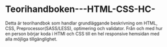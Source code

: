 # Teorihandboken---HTML-CSS-HC-

Detta är teorihandbok som handlar grundläggande beskrivning om HTML, CSS, Preprocessor(SASS/LESS), optimering och validator.
Från och med hur en person börjar koda i HTMl och CSS till en hel responsive hemsidan med alla möjliga tillgänglighet.
